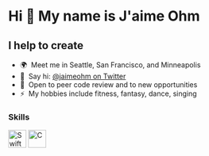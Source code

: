 Hi 👋 My name is J'aime Ohm 
===========================  
I help to create 
---------------------------------  
* 🌍  Meet me in Seattle, San Francisco, and Minneapolis 
* 🤝  Say hi: [@jaimeohm on Twitter](http://twitter.com/jaimeohm)
* 🤝  Open to peer code review and to new opportunities
* ⚡  My hobbies include fitness, fantasy, dance, singing

### Skills  

<p align="left"> <a href="https://developer.apple.com/swift/" target="_blank" rel="noreferrer"><img src="https://raw.githubusercontent.com/danielcranney/readme-generator/main/public/icons/skills/swift-colored.svg" width="36" height="36" alt="Swift" /></a> <a href="https://docs.microsoft.com/en-us/cpp/?view=msvc-170" target="_blank" rel="noreferrer"><img src="https://raw.githubusercontent.com/danielcranney/readme-generator/main/public/icons/skills/c-colored.svg" width="36" height="36" alt="C" /></a> </p> 
